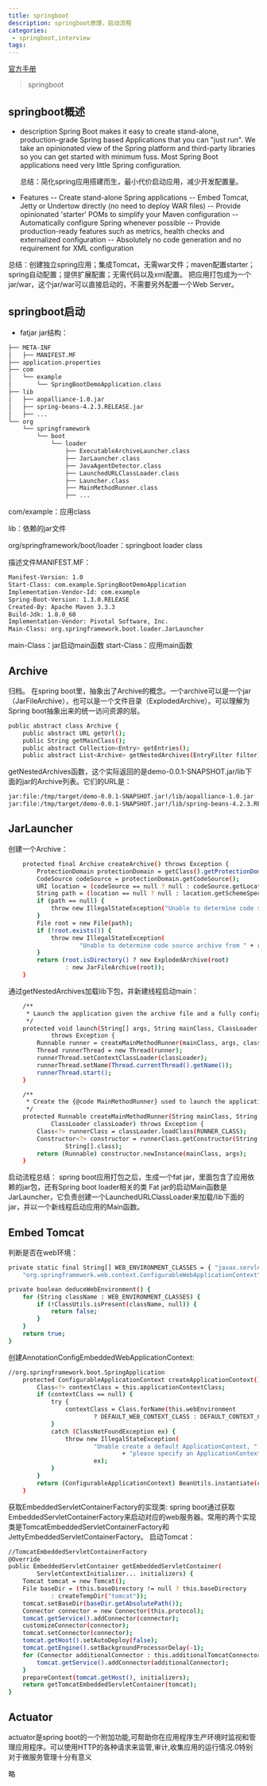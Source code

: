 ```yaml
---
title: springboot
description: springboot原理，启动流程
categories:
 - springboot,interview
tags:
---
```

<!-- more -->

[官方手册](https://docs.spring.io/spring-boot/docs/current-SNAPSHOT/reference/htmlsingle/#getting-started-first-application)
> springboot



## springboot概述

* description
Spring Boot makes it easy to create stand-alone, production-grade Spring based Applications that you can "just run". We take an opinionated view of the Spring platform and third-party libraries so you can get started with minimum fuss. Most Spring Boot applications need very little Spring configuration.

  总结：简化spring应用搭建而生，最小代价启动应用，减少开发配置量。
* Features
-- Create stand-alone Spring applications
-- Embed Tomcat, Jetty or Undertow directly (no need to deploy WAR files)
-- Provide opinionated 'starter' POMs to simplify your Maven configuration
-- Automatically configure Spring whenever possible
-- Provide production-ready features such as metrics, health checks and externalized configuration
-- Absolutely no code generation and no requirement for XML configuration

总结：创建独立spring应用；集成Tomcat，无需war文件；maven配置starter；spring自动配置；提供扩展配置；无需代码以及xml配置。
     把应用打包成为一个jar/war，这个jar/war可以直接启动的，不需要另外配置一个Web Server。
## springboot启动
* fatjar
jar结构：
```sh
├── META-INF
│   ├── MANIFEST.MF
├── application.properties
├── com
│   └── example
│       └── SpringBootDemoApplication.class
├── lib
│   ├── aopalliance-1.0.jar
│   ├── spring-beans-4.2.3.RELEASE.jar
│   ├── ...
└── org
    └── springframework
        └── boot
            └── loader
                ├── ExecutableArchiveLauncher.class
                ├── JarLauncher.class
                ├── JavaAgentDetector.class
                ├── LaunchedURLClassLoader.class
                ├── Launcher.class
                ├── MainMethodRunner.class
                ├── ...
```

com/example：应用class

lib：依赖的jar文件

org/springframework/boot/loader：springboot loader class

描述文件MANIFEST.MF：

```sh
Manifest-Version: 1.0
Start-Class: com.example.SpringBootDemoApplication
Implementation-Vendor-Id: com.example
Spring-Boot-Version: 1.3.0.RELEASE
Created-By: Apache Maven 3.3.3
Build-Jdk: 1.8.0_60
Implementation-Vendor: Pivotal Software, Inc.
Main-Class: org.springframework.boot.loader.JarLauncher
```

main-Class：jar启动main函数
start-Class：应用main函数
## Archive
归档。
在spring boot里，抽象出了Archive的概念。一个archive可以是一个jar（JarFileArchive），也可以是一个文件目录（ExplodedArchive）。可以理解为Spring boot抽象出来的统一访问资源的层。

```sh
public abstract class Archive {
    public abstract URL getUrl();
    public String getMainClass();
    public abstract Collection<Entry> getEntries();
    public abstract List<Archive> getNestedArchives(EntryFilter filter);
```
getNestedArchives函数，这个实际返回的是demo-0.0.1-SNAPSHOT.jar/lib下面的jar的Archive列表。它们的URL是：

```sh 
jar:file:/tmp/target/demo-0.0.1-SNAPSHOT.jar!/lib/aopalliance-1.0.jar
jar:file:/tmp/target/demo-0.0.1-SNAPSHOT.jar!/lib/spring-beans-4.2.3.RELEASE.jar
```

## JarLauncher
创建一个Archive：

```sh 
    protected final Archive createArchive() throws Exception {
        ProtectionDomain protectionDomain = getClass().getProtectionDomain();
        CodeSource codeSource = protectionDomain.getCodeSource();
        URI location = (codeSource == null ? null : codeSource.getLocation().toURI());
        String path = (location == null ? null : location.getSchemeSpecificPart());
        if (path == null) {
            throw new IllegalStateException("Unable to determine code source archive");
        }
        File root = new File(path);
        if (!root.exists()) {
            throw new IllegalStateException(
                    "Unable to determine code source archive from " + root);
        }
        return (root.isDirectory() ? new ExplodedArchive(root)
                : new JarFileArchive(root));
    }
```

通过getNestedArchives加载lib下包，并新建线程启动main：

```sh 
    /**
     * Launch the application given the archive file and a fully configured classloader.
     */
    protected void launch(String[] args, String mainClass, ClassLoader classLoader)
            throws Exception {
        Runnable runner = createMainMethodRunner(mainClass, args, classLoader);
        Thread runnerThread = new Thread(runner);
        runnerThread.setContextClassLoader(classLoader);
        runnerThread.setName(Thread.currentThread().getName());
        runnerThread.start();
    }

    /**
     * Create the {@code MainMethodRunner} used to launch the application.
     */
    protected Runnable createMainMethodRunner(String mainClass, String[] args,
            ClassLoader classLoader) throws Exception {
        Class<?> runnerClass = classLoader.loadClass(RUNNER_CLASS);
        Constructor<?> constructor = runnerClass.getConstructor(String.class,
                String[].class);
        return (Runnable) constructor.newInstance(mainClass, args);
    }
```

启动流程总结：
spring boot应用打包之后，生成一个fat jar，里面包含了应用依赖的jar包，还有Spring boot loader相关的类
Fat jar的启动Main函数是JarLauncher，它负责创建一个LaunchedURLClassLoader来加载/lib下面的jar，并以一个新线程启动应用的Main函数。
## Embed Tomcat
判断是否在web环境：

```sh 
private static final String[] WEB_ENVIRONMENT_CLASSES = { "javax.servlet.Servlet",
    "org.springframework.web.context.ConfigurableWebApplicationContext" };

private boolean deduceWebEnvironment() {
    for (String className : WEB_ENVIRONMENT_CLASSES) {
        if (!ClassUtils.isPresent(className, null)) {
            return false;
        }
    }
    return true;
}

```

创建AnnotationConfigEmbeddedWebApplicationContext:

```sh 
//org.springframework.boot.SpringApplication
    protected ConfigurableApplicationContext createApplicationContext() {
        Class<?> contextClass = this.applicationContextClass;
        if (contextClass == null) {
            try {
                contextClass = Class.forName(this.webEnvironment
                        ? DEFAULT_WEB_CONTEXT_CLASS : DEFAULT_CONTEXT_CLASS);
            }
            catch (ClassNotFoundException ex) {
                throw new IllegalStateException(
                        "Unable create a default ApplicationContext, "
                                + "please specify an ApplicationContextClass",
                        ex);
            }
        }
        return (ConfigurableApplicationContext) BeanUtils.instantiate(contextClass);
    }
```

获取EmbeddedServletContainerFactory的实现类:
spring boot通过获取EmbeddedServletContainerFactory来启动对应的web服务器。常用的两个实现类是TomcatEmbeddedServletContainerFactory和JettyEmbeddedServletContainerFactory。
启动Tomcat：

```sh 
//TomcatEmbeddedServletContainerFactory
@Override
public EmbeddedServletContainer getEmbeddedServletContainer(
        ServletContextInitializer... initializers) {
    Tomcat tomcat = new Tomcat();
    File baseDir = (this.baseDirectory != null ? this.baseDirectory
            : createTempDir("tomcat"));
    tomcat.setBaseDir(baseDir.getAbsolutePath());
    Connector connector = new Connector(this.protocol);
    tomcat.getService().addConnector(connector);
    customizeConnector(connector);
    tomcat.setConnector(connector);
    tomcat.getHost().setAutoDeploy(false);
    tomcat.getEngine().setBackgroundProcessorDelay(-1);
    for (Connector additionalConnector : this.additionalTomcatConnectors) {
        tomcat.getService().addConnector(additionalConnector);
    }
    prepareContext(tomcat.getHost(), initializers);
    return getTomcatEmbeddedServletContainer(tomcat);
}
```

## Actuator
actuator是spring boot的一个附加功能,可帮助你在应用程序生产环境时监视和管理应用程序。可以使用HTTP的各种请求来监管,审计,收集应用的运行情况.0特别对于微服务管理十分有意义

略
